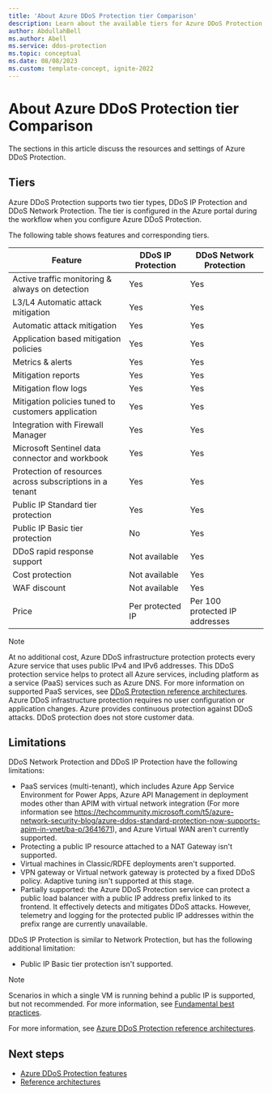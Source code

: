 ```yaml
---
title: 'About Azure DDoS Protection tier Comparison'
description: Learn about the available tiers for Azure DDoS Protection.
author: AbdullahBell
ms.author: Abell
ms.service: ddos-protection
ms.topic: conceptual 
ms.date: 08/08/2023
ms.custom: template-concept, ignite-2022
---
```



# About Azure DDoS Protection tier Comparison


The sections in this article discuss the resources and settings of Azure DDoS Protection.

## Tiers

Azure DDoS Protection supports two tier types, DDoS IP Protection and DDoS Network Protection. The tier is configured in the Azure portal during the workflow when you configure Azure DDoS Protection.

The following table shows features and corresponding tiers.

| Feature | DDoS IP Protection | DDoS Network Protection |
|---|---|---|
| Active traffic monitoring & always on detection |  Yes| Yes |
| L3/L4 Automatic attack mitigation  | Yes | Yes |
| Automatic attack mitigation | Yes | Yes |
| Application based mitigation policies | Yes| Yes |
| Metrics & alerts | Yes | Yes |
| Mitigation reports | Yes | Yes |
| Mitigation flow logs| Yes| Yes |
| Mitigation policies tuned to customers application | Yes| Yes |
| Integration with Firewall Manager | Yes | Yes |
| Microsoft Sentinel data connector and workbook | Yes | Yes |
| Protection of resources across subscriptions in a tenant   | Yes | Yes |
| Public IP Standard tier protection | Yes | Yes |
| Public IP Basic tier protection | No | Yes |
| DDoS rapid response support | Not available | Yes |
| Cost protection | Not available  | Yes |
| WAF discount | Not available | Yes |
| Price | Per protected IP | Per 100 protected IP addresses |

>[!Note]
>At no additional cost, Azure DDoS infrastructure protection protects every Azure service that uses public IPv4 and IPv6 addresses. This DDoS protection service helps to protect all Azure services, including platform as a service (PaaS) services such as Azure DNS. For more information on supported PaaS services, see [DDoS Protection reference architectures](ddos-protection-reference-architectures.md). Azure DDoS infrastructure protection requires no user configuration or application changes. Azure provides continuous protection against DDoS attacks. DDoS protection does not store customer data.

## Limitations

DDoS Network Protection and DDoS IP Protection have the following limitations:

- PaaS services (multi-tenant), which includes Azure App Service Environment for Power Apps, Azure API Management in deployment modes other than APIM with virtual network integration (For more information see https://techcommunity.microsoft.com/t5/azure-network-security-blog/azure-ddos-standard-protection-now-supports-apim-in-vnet/ba-p/3641671), and Azure Virtual WAN aren't currently supported. 
- Protecting a public IP resource attached to a NAT Gateway isn't supported.
- Virtual machines in Classic/RDFE deployments aren't supported.
- VPN gateway or Virtual network gateway is protected by a fixed DDoS policy. Adaptive tuning isn't supported at this stage. 
- Partially supported: the Azure DDoS Protection service can protect a public load balancer with a public IP address prefix linked to its frontend. It effectively detects and mitigates DDoS attacks. However, telemetry and logging for the protected public IP addresses within the prefix range are currently unavailable. 


DDoS IP Protection is similar to Network Protection, but has the following additional limitation:

- Public IP Basic tier protection isn't supported. 

>[!Note]
>Scenarios in which a single VM is running behind a public IP is supported, but not recommended. For more information, see [Fundamental best practices](./fundamental-best-practices.md#design-for-scalability).

For more information, see [Azure DDoS Protection reference architectures](./ddos-protection-reference-architectures.md).

## Next steps

* [Azure DDoS Protection features](ddos-protection-features.md)
* [Reference architectures](ddos-protection-reference-architectures.md)

